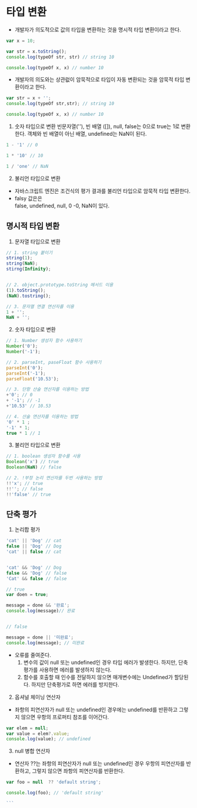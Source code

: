 # 타입 변환
- 개발자가 의도적으로 값의 타입을 변환하는 것을 명시적 타입 변환이라고 한다. 
```javascript
var x = 10;

var str = x.toString();
console.log(typeOf str, str) // string 10

console.log(typeOf x, x) // number 10

```
- 개발자의 의도와는 상관럾이 암묵적으로 타입이 자동 변환되는 것을 암묵적 타입 변환이라고 한다. 
```Javascript
var str = x + '';
console.log(typeOf str,str); // string 10

console.log(typeOf x, x) // number 10

```
1. 숫자 타입으로 변환
빈문자열(''), 빈 배열 ([]), null, false는 0으로 true는 1로 변환한다. 객체와 빈 배열이 아닌 배열, undefined는 NaN이 된다.
```javascript
1 - '1' // 0

1 * '10' // 10

1 / 'one' // NaN


```

2. 불리언 타입으로 변환
- 자바스크립트 엔진은 조건식의 평가 결과를 불리언 타입으로 암묵적 타입 변환한다. 
- falsy 값은은 <br/>
false, undefined, null, 0 -0, NaN이 있다. 


## 명시적 타입 변환
1. 문자열 타입으로 변환
```javascript
// 1. string 붙이기
string(1); 
string(NaN);
stirng(Infinity);


// 2. object.prototype.toString 메서드 이용
(1).toString();
(NaN).tostring();

// 3. 문자열 연결 연산자를 이용
1 + '';
NaN + '';
```

2. 숫자 타입으로 변환
```Javascript
// 1. Number 생성자 함수 사용하기
Number('0');
Number('-1');

// 2. parseInt, paseFloat 함수 사용하기
parseInt('0'); 
parseInt('-1');
parseFloat('10.53'); 

// 3. 단항 산술 연산자를 이용하는 방법
+'0'; // 0
+ '-1'; // -1
+'10.53' // 10.53

// 4. 산술 연산자를 이용하는 방법
'0' * 1 ;
'-1' * 1;
true * 1 // 1

```

3. 불리언 타입으로 변환
```javascript
// 1. boolean 생성자 함수를 사용
Boolean('x') // true
Boolean(NaN) // false

// 2. !부정 논리 연산자를 두번 사용하는 방법
!!'x'; // true
!!''; // false
!!'false' // true

```

## 단축 평가
1. 논리합 평가

```javascript
'cat' || 'Dog' // cat
false || 'Dog' // Dog
'cat' || false // cat


'cat' && 'Dog' // Dog
false && 'Dog' // false
'Cat' && false // false
```

```javascript
// true
var doen = true;

message = done && '완료';
console.log(message)// 완료


// false

message = done || '미완료';
console.log(message); // 미완료
```

- 오류를 줄여준다. 
    1. 변수의 값이 null 또는 undefined인 경우 타입 에러가 발생한다. 하지만, 단축평가를 사용하면 에러를 발생하지 않는다. 
    2. 함수를 호출할 때 인수를 전달하지 않으면 매개변수에는 Undefined가 할당된다. 하지만 단축평가로 하면 에러를 방지한다. 
2. 옵셔널 체이닝 연산자
- 좌항의 피연산자가 null 또는 undefined인 경우에는 undefined를 반환하고 그렇지 않으면 우항의 프로퍼티 참조를 이어간다. 

```Javascript
var elem = null;
var value = elem?.value;
console.log(value); // undefined
```

3. null 병합 연산자
- 연산자 ??는 좌항의 피연산자가 null 또는 undefined인 경우 우항의 피연산자를 반환하고, 그렇지 않으면 좌항의 피연산자를 반환한다. 
````javascript
var foo = null  ?? 'default string';

console.log(foo); // 'default string'

```
